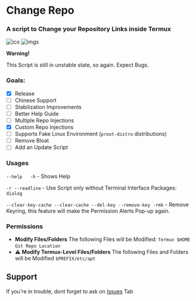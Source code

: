 # Change Repo

### A script to Change your Repository Links inside Termux

![ico](https://img.shields.io/badge/status-unstable-red) ![imgs](https://img.shields.io/badge/project_status-unfinished-red)

**Warning!**

This Script is still in unstable state, so again. Expect Bugs.

### Goals:

* [X] Release
* [ ] Chinese Support
* [ ] Stabilization Improvements
* [ ] Better Help Guide
* [ ] Multiple Repo Injections
* [X] Custom Repo Injections
* [ ] Supports Fake Linux Environment (`proot-distro` distributions)
* [ ] Remove Bloat
* [ ] Add an Update Script

### Usages

`--help   -h` - Shows Help

`-r --readline` - Use Script only without Terminal Interface Packages: `dialog`

`--clear-key-cache --clear-cache --del-key --remove-key -rmk` - Remove Keyring, this feature will make the Permission Alerts Pop-up again.

### Permissions

* **Modify Files/Folders**
  The following Files will be Modified:
  `Termux $HOME`
  `Git Repo Location`
* ⚠️ **Modify Termux-Level Files/Folders**
  The following Files and Folders will be Modified
  `$PREFIX/etc/apt`

## Support

If you're in trouble, dont forget to ask on [Issues](https://github.com/SUFandom/change-repo/issues) Tab
